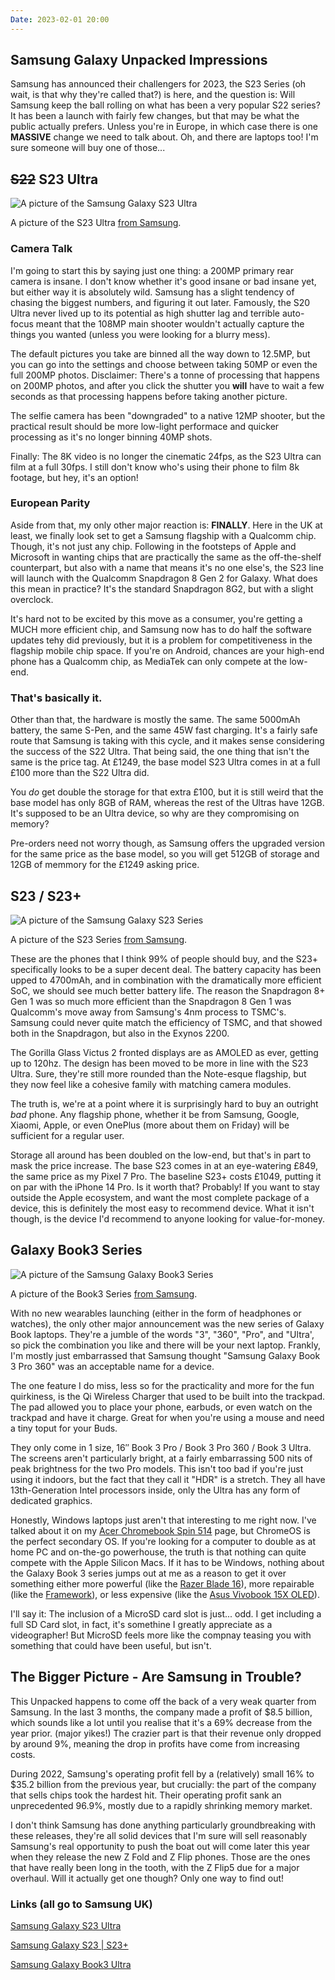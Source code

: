 ```yaml
---
Date: 2023-02-01 20:00
---
```


## Samsung Galaxy Unpacked Impressions

Samsung has announced their challengers for 2023, the S23 Series (oh wait, is that why they're called that?) is here, and the question is: Will Samsung keep the ball rolling on what has been a very popular S22 series? It has been a launch with fairly few changes, but that may be what the public actually prefers. Unless you're in Europe, in which case there is one **MASSIVE** change we need to talk about. Oh, and there are laptops too! I'm sure someone will buy one of those...

## ~~S22~~ S23 Ultra
![A picture of the Samsung Galaxy S23 Ultra](https://raw.githubusercontent.com/george-probably/chachanidze.com/main/Images/Samsung%20Galaxy%20Unpacked%20Early%202023/S23Ultra.webp)<div class="caption">A picture of the S23 Ultra <a href="https://www.samsungmobilepress.com/media-assets/galaxy-s23-ultra" target="_blank">from Samsung</a>.</div>

### Camera Talk
I'm going to start this by saying just one thing: a 200MP primary rear camera is insane. I don't know whether it's good insane or bad insane yet, but either way it is absolutely wild. Samsung has a slight tendency of chasing the biggest numbers, and figuring it out later. Famously, the S20 Ultra never lived up to its potential as high shutter lag and terrible auto-focus meant that the 108MP main shooter wouldn't actually capture the things you wanted (unless you were looking for a blurry mess).

The default pictures you take are binned all the way down to 12.5MP, but you can go into the settings and choose between taking 50MP or even the full 200MP photos. Disclaimer: There's a tonne of processing that happens on 200MP photos, and after you click the shutter you **will** have to wait a few seconds as that processing happens before taking another picture.

The selfie camera has been "downgraded" to a native 12MP shooter, but the practical result should be more low-light performace and quicker processing as it's no longer binning 40MP shots.

Finally: The 8K video is no longer the cinematic 24fps, as the S23 Ultra can film at a full 30fps. I still don't know who's using their phone to film 8k footage, but hey, it's an option!

### European Parity
Aside from that, my only other major reaction is: **FINALLY**. Here in the UK at least, we finally look set to get a Samsung flagship with a Qualcomm chip. Though, it's not just any chip. Following in the footsteps of Apple and Microsoft in wanting chips that are practically the same as the off-the-shelf counterpart, but also with a name that means it's no one else's, the S23 line will launch with the Qualcomm Snapdragon 8 Gen 2 for Galaxy. What does this mean in practice? It's the standard Snapdragon 8G2, but with a slight overclock.

It's hard not to be excited by this move as a consumer, you're getting a MUCH more efficient chip, and Samsung now has to do half the software updates tehy did previously, but it is a problem for competitiveness in the flagship mobile chip space. If you're on Android, chances are your high-end phone has a Qualcomm chip, as MediaTek can only compete at the low-end.


### That's basically it.

Other than that, the hardware is mostly the same. The same 5000mAh battery, the same S-Pen, and the same 45W fast charging. It's a fairly safe route that Samsung is taking with this cycle, and it makes sense considering the success of the S22 Ultra. That being said, the one thing that isn't the same is the price tag. At £1249, the base model S23 Ultra comes in at a full £100 more than the S22 Ultra did. 

You *do* get double the storage for that extra £100, but it is still weird that the base model has only 8GB of RAM, whereas the rest of the Ultras have 12GB. It's supposed to be an Ultra device, so why are they compromising on memory?

Pre-orders need not worry though, as Samsung offers the upgraded version for the same price as the base model, so you will get 512GB of storage and 12GB of memmory for the £1249 asking price.

## S23 / S23+
![A picture of the Samsung Galaxy S23 Series](https://raw.githubusercontent.com/george-probably/chachanidze.com/main/Images/Samsung%20Galaxy%20Unpacked%20Early%202023/S23Series.webp)<div class="caption">A picture of the S23 Series <a href="https://www.samsungmobilepress.com/media-assets/galaxy-s23" target="_blank">from Samsung</a>.</div>

These are the phones that I think 99% of people should buy, and the S23+ specifically looks to be a super decent deal. The battery capacity has been upped to 4700mAh, and in combination with the dramatically more efficient SoC, we should see much better battery life. The reason the Snapdragon 8+ Gen 1 was so much more efficient than the Snapdragon 8 Gen 1 was Qualcomm's move away from Samsung's 4nm process to TSMC's. Samsung could never quite match the efficiency of TSMC, and that showed both in the Snapdragon, but also in the Exynos 2200.

The Gorilla Glass Victus 2 fronted displays are as AMOLED as ever, getting up to 120hz. The design has been moved to be more in line with the S23 Ultra. Sure, they're still more rounded than the Note-esque flagship, but they now feel like a cohesive family with matching camera modules.

The truth is, we're at a point where it is surprisingly hard to buy an outright _bad_ phone. Any flagship phone, whether it be from Samsung, Google, Xiaomi, Apple, or even OnePlus (more about them on Friday) will be sufficient for a regular user.

Storage all around has been doubled on the low-end, but that's in part to mask the price increase. The base S23 comes in at an eye-watering £849, the same price as my Pixel 7 Pro. The baseline S23+ costs £1049, putting it on par with the iPhone 14 Pro. Is it worth that? Probably! If you want to stay outside the Apple ecosystem, and want the most complete package of a device, this is definitely the most easy to recommend device. What it isn't though, is the device I'd recommend to anyone looking for value-for-money. 

## Galaxy Book3 Series
![A picture of the Samsung Galaxy Book3 Series](https://raw.githubusercontent.com/george-probably/chachanidze.com/main/Images/Samsung%20Galaxy%20Unpacked%20Early%202023/Book3Series.webp)<div class="caption">A picture of the Book3 Series <a href="https://www.samsungmobilepress.com/media-assets/galaxy-book3-ultra" target="_blank">from Samsung</a>.</div>

With no new wearables launching (either in the form of headphones or watches), the only other major announcement was the new series of Galaxy Book laptops. They're a jumble of the words "3", "360", "Pro", and "Ultra', so pick the combination you like and there will be your next laptop. Frankly, I'm mostly just embarrassed that Samsung thought "Samsung Galaxy Book 3 Pro 360" was an acceptable name for a device.

The one feature I do miss, less so for the practicality and more for the fun quirkiness, is the Qi Wireless Charger that used to be built into the trackpad. The pad allowed you to place your phone, earbuds, or even watch on the trackpad and have it charge. Great for when you're using a mouse and need a tiny toput for your Buds.

They only come in 1 size, 16″ Book 3 Pro / Book 3 Pro 360 / Book 3 Ultra. The screens aren't particularly bright, at a fairly embarrassing 500 nits of peak brightness for the two Pro models. This isn't too bad if you're just using it indoors, but the fact that they call it "HDR" is a stretch. They all have 13th-Generation Intel processors inside, only the Ultra has any form of dedicated graphics. 

Honestly, Windows laptops just aren't that interesting to me right now. I've talked about it on my [Acer Chromebook Spin 514](/setup/acer-chromebook-spin-514) page, but ChromeOS is the perfect secondary OS. If you're looking for a computer to double as at home PC and on-the-go powerhouse, the truth is that nothing can quite compete with the Apple Silicon Macs. If it has to be Windows, nothing about the Galaxy Book 3 series jumps out at me as a reason to get it over something either more powerful (like the [Razer Blade 16](https://www.razer.com/gb-en/gaming-laptops/Razer-Blade-16/RZ09-0483TWH3-R3W1)), more repairable (like the [Framework](https://frame.work)), or less expensive (like the [Asus Vivobook 15X OLED](https://www.asus.com/laptops/for-home/vivobook/vivobook-15x-oled-x1503-12th-gen-intel/)).

I'll say it: The inclusion of a MicroSD card slot is just... odd. I get including a full SD Card slot, in fact, it's somethine I greatly appreciate as a videographer! But MicroSD feels more like the compnay teasing you with something that could have been useful, but isn't.

## The Bigger Picture - Are Samsung in Trouble?

This Unpacked happens to come off the back of a very weak quarter from Samsung. In the last 3 months, the company made a profit of $8.5 billion, which sounds like a lot until you realise that it's a 69% decrease from the year prior. (major yikes!) The crazier part is that their revenue only dropped by around 9%, meaning the drop in profits have come from increasing costs.

During 2022, Samsung's operating profit fell by a (relatively) small 16% to $35.2 billion from the previous year, but crucially: the part of the company that sells chips took the hardest hit. Their operating profit sank an unprecedented 96.9%, mostly due to a rapidly shrinking memory market.

I don't think Samsung has done anything particularly groundbreaking with these releases, they're all solid devices that I'm sure will sell reasonably Samsung's real opportunity to push the boat out will come later this year when they release the new Z Fold and Z Flip phones. Those are the ones that have really been long in the tooth, with the Z Flip5 due for a major overhaul. Will it actually get one though? Only one way to find out!

### Links (all go to Samsung UK)
[Samsung Galaxy S23 Ultra](https://www.samsung.com/uk/smartphones/galaxy-s23-ultra/)

[Samsung Galaxy S23 | S23+](https://www.samsung.com/uk/smartphones/galaxy-s23/)

[Samsung Galaxy Book3 Ultra](https://www.samsung.com/uk/computers/galaxy-book/galaxy-book3-ultra-16-inch-i9-16gb-1tb-np960xfh-xa2uk/)
